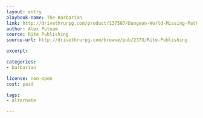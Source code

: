 ```yaml
---
layout: entry
playbook-name: The Barbarian
link: http://drivethrurpg.com/product/137587/Dungeon-World-Missing-Paths-Barbarian
author: Alex Putnam
source: Rite Publishing
source-url: http://drivethrurpg.com/browse/pub/2373/Rite-Publishing

excerpt:

categories:
- barbarian

license: non-open
cost: paid

tags:
- alternate

---
```

